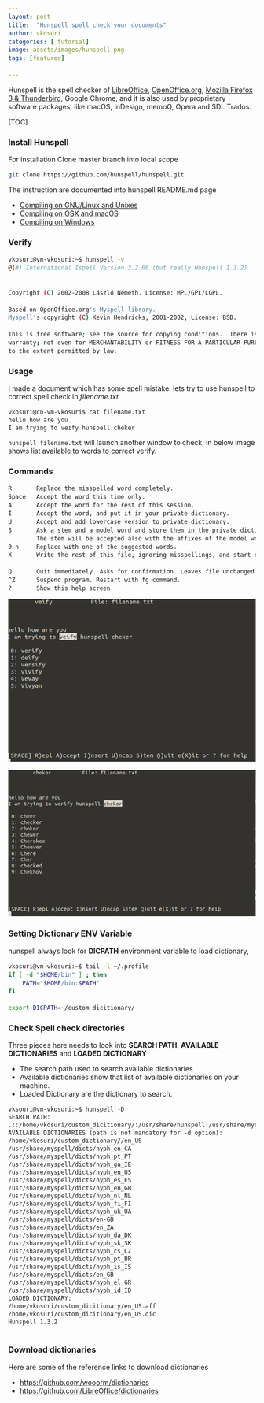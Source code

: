 ```yaml
---
layout: post
title:  "Hunspell spell check your documents"
author: vkosuri
categories: [ tutorial]
image: assets/images/hunspell.png
tags: [featured]

---
```


Hunspell is the spell checker of [LibreOffice](http://www.libreoffice.org/), [OpenOffice.org](http://www.openoffice.org/), [Mozilla Firefox 3 & Thunderbird](http://www.mozilla.com/en-US), Google Chrome, and it is also used by proprietary software packages, like macOS, InDesign, memoQ, Opera and SDL Trados.



[TOC]

### Install Hunspell

For installation Clone master branch into local scope

```Bash
git clone https://github.com/hunspell/hunspell.git
```

The instruction are documented into hunspell README.md page

* [Compiling on GNU/Linux and Unixes](https://github.com/hunspell/hunspell#compiling-on-gnulinux-and-unixes)
* [Compiling on OSX and macOS](https://github.com/hunspell/hunspell#compiling-on-osx-and-macos)
* [Compiling on Windows](https://github.com/hunspell/hunspell#compiling-on-windows)

### Verify

```Bash
vkosuri@vm-vkosuri:~$ hunspell -v
@(#) International Ispell Version 3.2.06 (but really Hunspell 1.3.2)


Copyright (C) 2002-2008 László Németh. License: MPL/GPL/LGPL.

Based on OpenOffice.org's Myspell library.
Myspell's copyright (C) Kevin Hendricks, 2001-2002, License: BSD.

This is free software; see the source for copying conditions.  There is NO
warranty; not even for MERCHANTABILITY or FITNESS FOR A PARTICULAR PURPOSE,
to the extent permitted by law.

```

### Usage

I made a document which has some spell mistake, lets try to use hunspell to correct spell check in *filename.txt*

``` Bas
vkosuri@cn-vm-vkosuri$ cat filename.txt 
hello how are you
I am trying to veify hunspell cheker
```

``hunspell filename.txt`` will launch another window to check, in below image shows list available to words to correct verify.

### Commands

```Bash
R       Replace the misspelled word completely.
Space   Accept the word this time only.
A       Accept the word for the rest of this session.
I       Accept the word, and put it in your private dictionary.
U       Accept and add lowercase version to private dictionary.
S       Ask a stem and a model word and store them in the private dictionary.
        The stem will be accepted also with the affixes of the model word.
0-n     Replace with one of the suggested words.
X       Write the rest of this file, ignoring misspellings, and start next file.

Q       Quit immediately. Asks for confirmation. Leaves file unchanged.
^Z      Suspend program. Restart with fg command.
?       Show this help screen.
```



![spell](../assets/images/hunspell_spellchek.png)

![spell](../assets/images/hunspell_spellchek-1.png)

### Setting Dictionary ENV Variable

hunspell always look for **DICPATH** environment variable to load dictionary, 

```Bash
vkosuri@vm-vkosuri:~$ tail -l ~/.profile 
if [ -d "$HOME/bin" ] ; then
    PATH="$HOME/bin:$PATH"
fi

export DICPATH=~/custom_dicitionary/

```



### Check Spell check directories

Three pieces here needs to look into **SEARCH PATH**,  **AVAILABLE DICTIONARIES** and **LOADED DICTIONARY**

* The search path used to search available dictionaries
* Available dictionaries show that list of available dictionaries on your machine.
* Loaded Dictionary are the dictionary to search.

```Code
vksouri@vm-vkosuri:~$ hunspell -D
SEARCH PATH:
.::/home/vkosuri/custom_dicitionary/:/usr/share/hunspell:/usr/share/myspell:/usr/share/myspell/dicts:/Library/Spelling:/home/developer/.openoffice.org/3/user/wordbook:.openoffice.org2/user/wordbook:.openoffice.org2.0/user/wordbook:Library/Spelling:/opt/openoffice.org/basis3.0/share/dict/ooo:/usr/lib/openoffice.org/basis3.0/share/dict/ooo:/opt/openoffice.org2.4/share/dict/ooo:/usr/lib/openoffice.org2.4/share/dict/ooo:/opt/openoffice.org2.3/share/dict/ooo:/usr/lib/openoffice.org2.3/share/dict/ooo:/opt/openoffice.org2.2/share/dict/ooo:/usr/lib/openoffice.org2.2/share/dict/ooo:/opt/openoffice.org2.1/share/dict/ooo:/usr/lib/openoffice.org2.1/share/dict/ooo:/opt/openoffice.org2.0/share/dict/ooo:/usr/lib/openoffice.org2.0/share/dict/ooo
AVAILABLE DICTIONARIES (path is not mandatory for -d option):
/home/vkosuri/custom_dictionary//en_US
/usr/share/myspell/dicts/hyph_en_CA
/usr/share/myspell/dicts/hyph_pt_PT
/usr/share/myspell/dicts/hyph_ga_IE
/usr/share/myspell/dicts/hyph_en_US
/usr/share/myspell/dicts/hyph_es_ES
/usr/share/myspell/dicts/hyph_en_GB
/usr/share/myspell/dicts/hyph_nl_NL
/usr/share/myspell/dicts/hyph_fi_FI
/usr/share/myspell/dicts/hyph_uk_UA
/usr/share/myspell/dicts/en-GB
/usr/share/myspell/dicts/en_ZA
/usr/share/myspell/dicts/hyph_da_DK
/usr/share/myspell/dicts/hyph_sk_SK
/usr/share/myspell/dicts/hyph_cs_CZ
/usr/share/myspell/dicts/hyph_pt_BR
/usr/share/myspell/dicts/hyph_is_IS
/usr/share/myspell/dicts/en_GB
/usr/share/myspell/dicts/hyph_el_GR
/usr/share/myspell/dicts/hyph_id_ID
LOADED DICTIONARY:
/home/vkosuri/custom_dicitionary/en_US.aff
/home/vkosuri/custom_dicitionary/en_US.dic
Hunspell 1.3.2


```

### Download dictionaries

Here are some of the reference links to download dictionaries

- https://github.com/wooorm/dictionaries
- https://github.com/LibreOffice/dictionaries